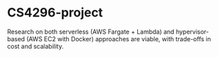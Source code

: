 # CS4296-project
Research on both serverless (AWS Fargate + Lambda) and hypervisor-based (AWS EC2 with Docker) approaches are viable, with trade-offs in cost and scalability.
